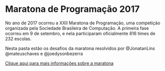 # Maratona de Programação 2017

No ano de 2017 ocorreu a XXII Maratona de Programação, uma competição organizada pela Sociedade Brasileira de Computação. A primeira fase ocorreu em 9 de setembro, e nela participaram oficialmente 816 times de 232 escolas.

Nesta pasta estão os desafios da maratona resolvidos por @JonatanLins @mateuschaves e @joedysonbezerra

[Clique aqui para mais informações sobre a maratona](http://maratona.ime.usp.br/hist/2017/)
